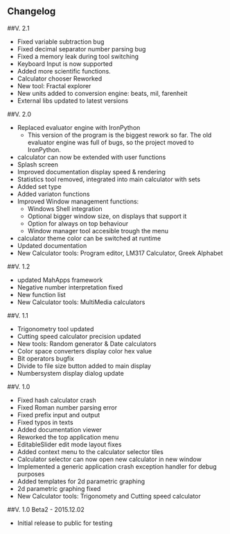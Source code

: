 Changelog
---
##V. 2.1
* Fixed variable subtraction bug
* Fixed decimal separator number parsing bug
* Fixed a memory leak during tool switching
* Keyboard Input is now supported
* Added more scientific functions.
* Calculator chooser Reworked
* New tool: Fractal explorer
* New units added to conversion engine: beats, mil, farenheit
* External libs updated to latest versions

##V. 2.0
* Replaced evaluator engine with IronPython
	* This version of the program is the biggest rework so far.
	The old evaluator engine was full of bugs, so the project moved to IronPython.
* calculator can now be extended with user functions
* Splash screen
* Improved documentation display speed & rendering
* Statistics tool removed, integrated into main calculator with sets
* Added set type
* Added variaton functions
* Improved Window management functions:
	* Windows Shell integration
	* Optional bigger window size, on displays that support it
	* Option for always on top behaviour
	* Window manager tool accesible trough the menu
* calculator theme color can be switched at runtime
* Updated documentation
* New Calculator tools: Program editor, LM317 Calculator, Greek Alphabet

##V. 1.2
* updated MahApps framework
* Negative number interpretation fixed
* New function list
* New Calculator tools: MultiMedia calculators

##V. 1.1
* Trigonometry tool updated
* Cutting speed calculator precision updated
* New tools: Random generator & Date calculators
* Color space converters display color hex value
* Bit operators bugfix
* Divide to file size button added to main display
* Numbersystem display dialog update


##V. 1.0
* Fixed hash calculator crash
* Fixed Roman number parsing error
* Fixed prefix input and output
* Fixed typos in texts
* Added documentation viewer
* Reworked the top application menu
* EditableSlider edit mode layout fixes
* Added context menu to the calculator selector tiles
* Calculator selector can now open new calculator in new window
* Implemented a generic application crash exception handler for debug purposes
* Added templates for 2d parametric graphing
* 2d parametric graphing fixed
* New Calculator tools: Trigonomety and Cutting speed calculator

##V. 1.0 Beta2 - 2015.12.02
* Initial release to public for testing